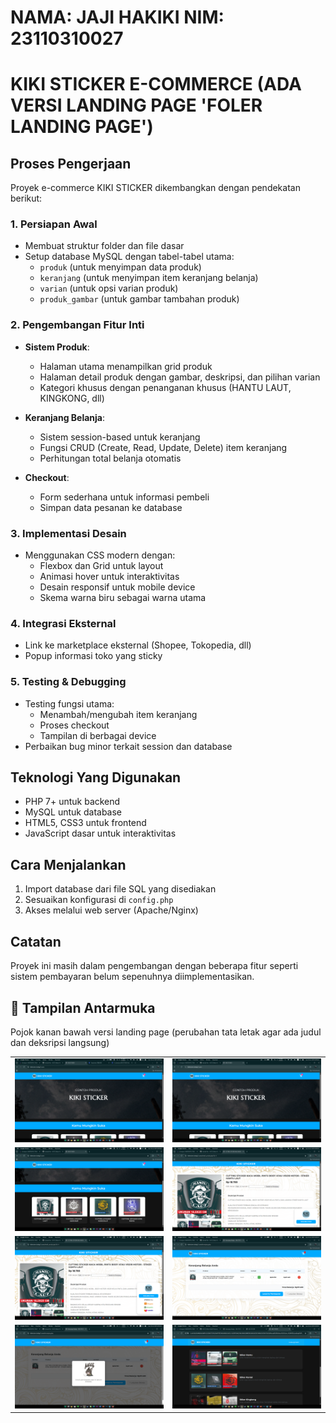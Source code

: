 # NAMA: JAJI HAKIKI NIM: 23110310027

# KIKI STICKER E-COMMERCE (ADA VERSI LANDING PAGE 'FOLER LANDING PAGE')

## Proses Pengerjaan
Proyek e-commerce KIKI STICKER dikembangkan dengan pendekatan berikut:

### 1. Persiapan Awal
- Membuat struktur folder dan file dasar
- Setup database MySQL dengan tabel-tabel utama:
  - `produk` (untuk menyimpan data produk)
  - `keranjang` (untuk menyimpan item keranjang belanja)
  - `varian` (untuk opsi varian produk)
  - `produk_gambar` (untuk gambar tambahan produk)

### 2. Pengembangan Fitur Inti
- **Sistem Produk**:
  - Halaman utama menampilkan grid produk
  - Halaman detail produk dengan gambar, deskripsi, dan pilihan varian
  - Kategori khusus dengan penanganan khusus (HANTU LAUT, KINGKONG, dll)

- **Keranjang Belanja**:
  - Sistem session-based untuk keranjang
  - Fungsi CRUD (Create, Read, Update, Delete) item keranjang
  - Perhitungan total belanja otomatis

- **Checkout**:
  - Form sederhana untuk informasi pembeli
  - Simpan data pesanan ke database

### 3. Implementasi Desain
- Menggunakan CSS modern dengan:
  - Flexbox dan Grid untuk layout
  - Animasi hover untuk interaktivitas
  - Desain responsif untuk mobile device
  - Skema warna biru sebagai warna utama

### 4. Integrasi Eksternal
- Link ke marketplace eksternal (Shopee, Tokopedia, dll)
- Popup informasi toko yang sticky

### 5. Testing & Debugging
- Testing fungsi utama:
  - Menambah/mengubah item keranjang
  - Proses checkout
  - Tampilan di berbagai device
- Perbaikan bug minor terkait session dan database

## Teknologi Yang Digunakan
- PHP 7+ untuk backend
- MySQL untuk database
- HTML5, CSS3 untuk frontend
- JavaScript dasar untuk interaktivitas

## Cara Menjalankan
1. Import database dari file SQL yang disediakan
2. Sesuaikan konfigurasi di `config.php`
3. Akses melalui web server (Apache/Nginx)

## Catatan
Proyek ini masih dalam pengembangan dengan beberapa fitur seperti sistem pembayaran belum sepenuhnya diimplementasikan.

<h2>📸 Tampilan Antarmuka</h2>
Pojok kanan bawah versi landing page (perubahan tata letak agar ada judul dan deksripsi langsung)
<table>
  <tr>
    <td><img src="ss/Screenshot%20(189).png" width="400"/></td>
    <td><img src="ss/Screenshot%20(190).png" width="400"/></td>
  </tr>
  <tr>
    <td><img src="ss/Screenshot%20(191).png" width="400"/></td>
    <td><img src="ss/Screenshot%20(192).png" width="400"/></td>
  </tr>
  <tr>
    <td><img src="ss/Screenshot%20(193).png" width="400"/></td>
    <td><img src="ss/Screenshot%20(194).png" width="400"/></td>
  </tr>
  <tr>
    <td><img src="ss/Screenshot%20(195).png" width="400"/></td>
    <td><img src="ss/Screenshot%20(197).png" width="400"/></td>
  </tr>
</table>


